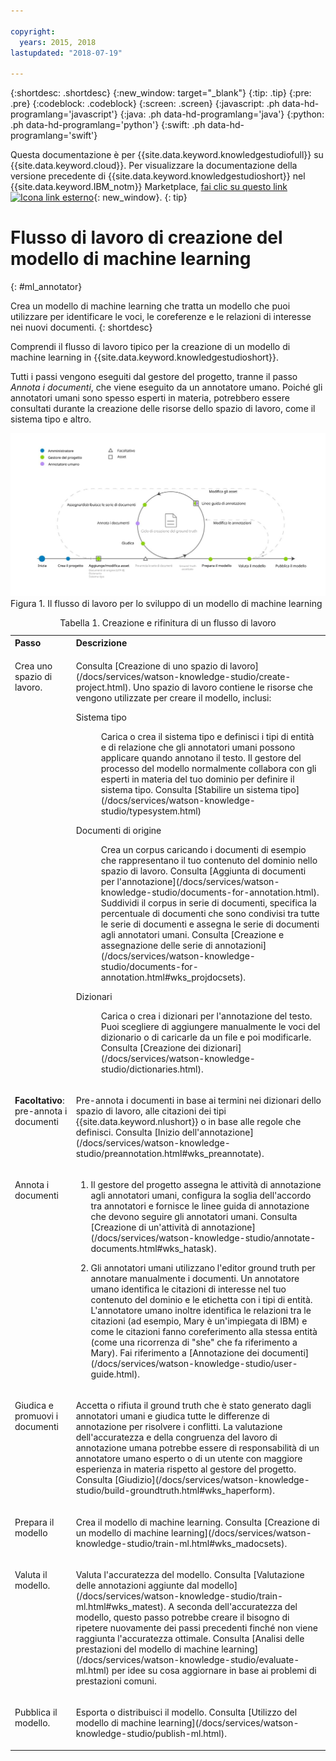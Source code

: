 ```yaml
---

copyright:
  years: 2015, 2018
lastupdated: "2018-07-19"

---
```


{:shortdesc: .shortdesc}
{:new_window: target="_blank"}
{:tip: .tip}
{:pre: .pre}
{:codeblock: .codeblock}
{:screen: .screen}
{:javascript: .ph data-hd-programlang='javascript'}
{:java: .ph data-hd-programlang='java'}
{:python: .ph data-hd-programlang='python'}
{:swift: .ph data-hd-programlang='swift'}

Questa documentazione è per {{site.data.keyword.knowledgestudiofull}} su {{site.data.keyword.cloud}}. Per visualizzare la documentazione della versione precedente di {{site.data.keyword.knowledgestudioshort}} nel {{site.data.keyword.IBM_notm}} Marketplace, [fai clic su questo link ![Icona link esterno](../../icons/launch-glyph.svg "Icona link esterno")](https://{DomainName}/docs/services/knowledge-studio/ml-annotator.html){: new_window}.
{: tip}

# Flusso di lavoro di creazione del modello di machine learning
{: #ml_annotator}

Crea un modello di machine learning che tratta un modello che puoi utilizzare per identificare le voci, le coreferenze e le relazioni di interesse nei nuovi documenti.
{: shortdesc}

Comprendi il flusso di lavoro tipico per la creazione di un modello di machine learning in {{site.data.keyword.knowledgestudioshort}}.

Tutti i passi vengono eseguiti dal gestore del progetto, tranne il passo *Annota i documenti*, che viene eseguito da un annotatore umano. Poiché gli annotatori umani sono spesso esperti in materia, potrebbero essere consultati durante la creazione delle risorse dello spazio di lavoro, come il sistema tipo e altro.

![Il flusso di lavoro per lo sviluppo di un modello di machine learning](images/wks-checklist.svg "Mostra i passi chiave che devi eseguire per creare un modello") Figura 1. Il flusso di lavoro per lo sviluppo di un modello di machine learning

<table summary="Creazione e rifinitura di un modello">
  <caption>Tabella 1. Creazione e rifinitura di un flusso di lavoro</caption>
  <tr>
    <th style="vertical-align:bottom; text-align:left" id="d14771e70">Passo</th>
    <th style="vertical-align:bottom; text-align:left" id="d14771e72">Descrizione</th>
  </tr>
  <tr>
    <td style="vertical-align:top; text-align:left" headers="d14771e70">
      <p>Crea uno spazio di lavoro.</p>
    </td>
    <td style="vertical-align:top; text-align:left" headers="d14771e72">
      <p>Consulta [Creazione di uno spazio di lavoro](/docs/services/watson-knowledge-studio/create-project.html). Uno spazio di lavoro contiene le risorse
che vengono utilizzate per creare il modello, inclusi:</p>
      <dl>
        <dt>Sistema tipo</dt>
        <dd>
          <p>Carica o crea il sistema tipo e definisci i tipi di entità e di relazione che gli annotatori umani
possono applicare quando annotano il testo. Il gestore del processo del modello normalmente collabora con gli
esperti in materia del tuo dominio per definire il sistema tipo. Consulta [Stabilire un sistema tipo](/docs/services/watson-knowledge-studio/typesystem.html)</p>
        </dd>
        <dt>Documenti di origine</dt>
        <dd>
          <p>Crea un corpus caricando i documenti di esempio che rappresentano il tuo contenuto del dominio
nello spazio di lavoro. Consulta [Aggiunta di documenti per l'annotazione](/docs/services/watson-knowledge-studio/documents-for-annotation.html). Suddividi il corpus in serie di documenti,
specifica la percentuale di documenti che sono condivisi tra tutte le serie di documenti e assegna le serie di documenti
agli annotatori umani. Consulta [Creazione e assegnazione delle serie di annotazioni](/docs/services/watson-knowledge-studio/documents-for-annotation.html#wks_projdocsets).</p>
        </dd>
        <dt>Dizionari</dt>
        <dd>
          <p>Carica o crea i dizionari per l'annotazione del testo. Puoi scegliere di aggiungere manualmente le voci del dizionario
o di caricarle da un file e poi modificarle. Consulta [Creazione dei dizionari](/docs/services/watson-knowledge-studio/dictionaries.html).</p>
        </dd>
      </dl>
    </td>
  </tr>
  <tr>
    <td style="vertical-align:top; text-align:left" headers="d14771e70">
      <p><strong>Facoltativo</strong>: pre-annota i documenti</p>
    </td>
    <td style="vertical-align:top; text-align:left" headers="d14771e72">
      <p>Pre-annota i documenti in base ai termini nei dizionari dello spazio di lavoro, alle citazioni dei tipi {{site.data.keyword.nlushort}}
o in base alle regole che definisci. Consulta [Inizio dell'annotazione](/docs/services/watson-knowledge-studio/preannotation.html#wks_preannotate).</p>
    </td>
  </tr>
  <tr>
    <td style="vertical-align:top; text-align:left" headers="d14771e70">
      <p>Annota i documenti</p>
    </td>
    <td style="vertical-align:top; text-align:left" headers="d14771e72">
      <ol>
        <li>
          <p>Il gestore del progetto assegna le attività di annotazione agli annotatori umani, configura la soglia dell'accordo
tra annotatori e fornisce le linee guida di annotazione che devono seguire gli annotatori umani. Consulta
[Creazione di un'attività di annotazione](/docs/services/watson-knowledge-studio/annotate-documents.html#wks_hatask).</p>
        </li>
        <li>
          <p>Gli annotatori umani utilizzano l'editor ground truth
per annotare manualmente i documenti. Un annotatore umano identifica le citazioni di interesse nel tuo contenuto del dominio
e le etichetta con i tipi di entità. L'annotatore umano inoltre identifica le relazioni tra le citazioni
(ad esempio, Mary è un'impiegata di IBM) e come le citazioni fanno coreferimento alla stessa entità
(come una ricorrenza di "she" che fa riferimento a Mary). Fai riferimento a [Annotazione dei documenti](/docs/services/watson-knowledge-studio/user-guide.html).</p>
        </li>
      </ol>
    </td>
  </tr>
  <tr>
    <td style="vertical-align:top; text-align:left" headers="d14771e70">
      <p>Giudica e promuovi i documenti</p>
    </td>
    <td style="vertical-align:top; text-align:left" headers="d14771e72">
      <p>Accetta o rifiuta il ground truth che è stato generato dagli annotatori umani e giudica tutte
le differenze di annotazione per risolvere i conflitti. La valutazione dell'accuratezza e della congruenza del lavoro di annotazione umana
potrebbe essere di responsabilità di un annotatore umano esperto o di un utente
con maggiore esperienza in materia rispetto al gestore del progetto. Consulta [Giudizio](/docs/services/watson-knowledge-studio/build-groundtruth.html#wks_haperform).</p>
    </td>
  </tr>
  <tr>
    <td style="vertical-align:top; text-align:left" headers="d14771e70">
      <p>Prepara il modello</p>
    </td>
    <td style="vertical-align:top; text-align:left" headers="d14771e72">
      <p>Crea il modello di machine learning. Consulta [Creazione di un modello di machine learning](/docs/services/watson-knowledge-studio/train-ml.html#wks_madocsets).</p>
    </td>
  </tr>
  <tr>
    <td style="vertical-align:top; text-align:left" headers="d14771e70">
      <p>Valuta il modello.</p>
    </td>
    <td style="vertical-align:top; text-align:left" headers="d14771e72">
      <p>Valuta l'accuratezza del modello. Consulta [Valutazione delle annotazioni aggiunte dal modello](/docs/services/watson-knowledge-studio/train-ml.html#wks_matest). A seconda dell'accuratezza del modello, questo passo potrebbe creare
il bisogno di ripetere nuovamente dei passi precedenti finché non viene raggiunta l'accuratezza ottimale. Consulta [Analisi delle prestazioni del modello di machine learning](/docs/services/watson-knowledge-studio/evaluate-ml.html) per idee su cosa aggiornare in base
ai problemi di prestazioni comuni.</p>
    </td>
  </tr>
  <tr>
    <td style="vertical-align:top; text-align:left" headers="d14771e70">
      <p>Pubblica il modello.</p>
    </td>
    <td style="vertical-align:top; text-align:left" headers="d14771e72">
      <p>Esporta o distribuisci il modello. Consulta [Utilizzo del modello di machine learning](/docs/services/watson-knowledge-studio/publish-ml.html).</p>
    </td>
  </tr>
</table>
